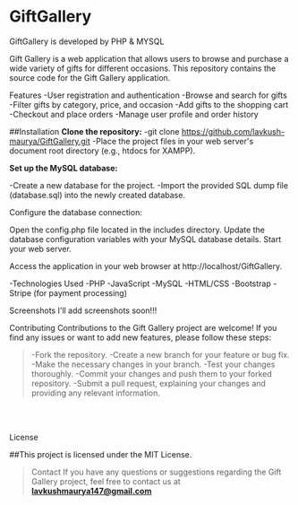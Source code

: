 # GiftGallery
GiftGallery is developed by PHP &amp; MYSQL 

Gift Gallery is a web application that allows users to browse and purchase a wide variety of gifts for different occasions. This repository contains the source code for the Gift Gallery application.

Features
-User registration and authentication
-Browse and search for gifts
-Filter gifts by category, price, and occasion
-Add gifts to the shopping cart
-Checkout and place orders
-Manage user profile and order history


##Installation
**Clone the repository:**
-git clone https://github.com/lavkush-maurya/GiftGallery.git
-Place the project files in your web server's document root directory (e.g., htdocs for XAMPP).

**Set up the MySQL database:**

-Create a new database for the project.
-Import the provided SQL dump file (database.sql) into the newly created database.


Configure the database connection:

Open the config.php file located in the includes directory.
Update the database configuration variables with your MySQL database details.
Start your web server.

Access the application in your web browser at http://localhost/GiftGallery.

-Technologies Used
-PHP
-JavaScript
-MySQL
-HTML/CSS
-Bootstrap
-Stripe (for payment processing)


Screenshots
I'll add screenshots soon!!!

Contributing
Contributions to the Gift Gallery project are welcome! If you find any issues or want to add new features, please follow these steps:

> -Fork the repository.
> -Create a new branch for your feature or bug fix.
> -Make the necessary changes in your branch.
> -Test your changes thoroughly.
> -Commit your changes and push them to your forked repository.
> -Submit a pull request, explaining your changes and providing any relevant information.
<br/>
<br/>

License

##This project is licensed under the MIT License.

> Contact
> If you have any questions or suggestions regarding the Gift Gallery project, feel free to contact us at **lavkushmaurya147@gmail.com**
